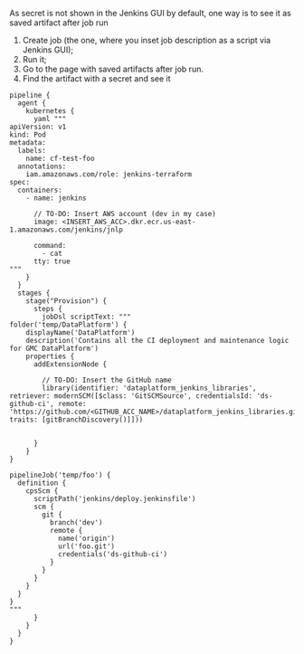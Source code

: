 As secret is not shown in the Jenkins GUI by default, one way is to see it as saved artifact after job run

1. Create job (the one, where you inset job description as a script via Jenkins GUI);
2. Run it;
3. Go to the page with saved artifacts after job run.
4. Find the artifact with a secret and see it

```
pipeline {
  agent {
    kubernetes {
      yaml """
apiVersion: v1
kind: Pod
metadata:
  labels:
    name: cf-test-foo
  annotations:
    iam.amazonaws.com/role: jenkins-terraform
spec:
  containers:
    - name: jenkins
    
      // TO-DO: Insert AWS account (dev in my case)
      image: <INSERT_AWS_ACC>.dkr.ecr.us-east-1.amazonaws.com/jenkins/jnlp
      
      command:
        - cat
      tty: true
"""
    }
  }
  stages {
    stage("Provision") {
      steps {
        jobDsl scriptText: """
folder('temp/DataPlatform') {
    displayName('DataPlatform')
    description('Contains all the CI deployment and maintenance logic for GMC DataPlatform')
    properties {
      addExtensionNode {
      
        // TO-DO: Insert the GitHub name
        library(identifier: 'dataplatform_jenkins_libraries', retriever: modernSCM([$class: 'GitSCMSource', credentialsId: 'ds-github-ci', remote: 'https://github.com/<GITHUB_ACC_NAME>/dataplatform_jenkins_libraries.git', traits: [gitBranchDiscovery()]]))
      
      
      }
    }
}

pipelineJob('temp/foo') {
  definition {
    cpsScm {
      scriptPath('jenkins/deploy.jenkinsfile')
      scm {
        git {
          branch('dev')
          remote {
            name('origin')
            url('foo.git')
            credentials('ds-github-ci')
          }
        }
      }
    }
  }
}
"""
      }
    }
  }
}
```
